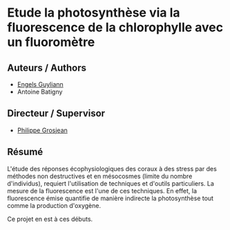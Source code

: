 <!-- README.md is generated from README.Rmd. Please edit that file -->
Etude la photosynthèse via la fluorescence de la chlorophylle avec un fluoromètre
=================================================================================

Auteurs / Authors
-----------------

-   [Engels Guyliann](https://github.com/GuyliannEngels)
-   Antoine Batigny

Directeur / Supervisor
----------------------

-   [Philippe Grosjean](https://github.com/phgrosjean)

Résumé
------

L'étude des réponses écophysiologiques des coraux à des stress par des méthodes non destructives et en mésocosmes (limite du nombre d'individus), requiert l'utilisation de techniques et d'outils particuliers. La mesure de la fluorescence est l'une de ces techniques. En effet, la fluorescence émise quantifie de manière indirecte la photosynthèse tout comme la production d'oxygène.

Ce projet en est à ces débuts.
